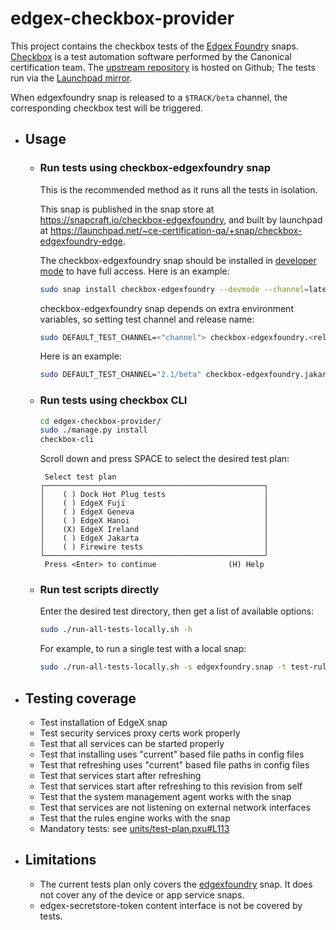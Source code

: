 # edgex-checkbox-provider


This project contains the checkbox tests of the [Edgex Foundry](https://docs.edgexfoundry.org/) snaps.
[Checkbox](https://checkbox.readthedocs.io/en/latest/) is a test automation software performed by the Canonical certification team. 
The [upstream repository](https://github.com/canonical/edgex-checkbox-provider) is hosted on Github; 
The tests run via the [Launchpad mirror](https://code.launchpad.net/checkbox-provider-edgex).

When edgexfoundry snap is released to a `$TRACK/beta` channel, the corresponding checkbox test will be triggered. 

- ## Usage
  - ### Run tests using checkbox-edgexfoundry snap
      This is the recommended method as it runs all the tests in isolation.

      This snap is published in the snap store at https://snapcraft.io/checkbox-edgexfoundry, 
  and built by launchpad at https://launchpad.net/~ce-certification-qa/+snap/checkbox-edgexfoundry-edge.

      The checkbox-edgexfoundry snap should be installed in [developer mode](https://snapcraft.io/docs/install-modes#heading--developer) to have full access. 
      Here is an example:
      ```bash
      sudo snap install checkbox-edgexfoundry --devmode --channel=latest/edge
      ```
      checkbox-edgexfoundry snap depends on extra environment variables, so setting test channel and release name:
      ```bash
      sudo DEFAULT_TEST_CHANNEL=<"channel"> checkbox-edgexfoundry.<release name>
      ```
      Here is an example:
      ```bash
      sudo DEFAULT_TEST_CHANNEL="2.1/beta" checkbox-edgexfoundry.jakarta

      ```
  - ### Run tests using checkbox CLI
    ```bash
    cd edgex-checkbox-provider/
    sudo ./manage.py install
    checkbox-cli
    ```
    Scroll down and press SPACE to select the desired test plan:
    ```
     Select test plan
    ┌─────────────────────────────────────────────────┐
    │    ( ) Dock Hot Plug tests                      │
    │    ( ) EdgeX Fuji                               │
    │    ( ) EdgeX Geneva                             │
    │    ( ) EdgeX Hanoi                              │
    │    (X) EdgeX Ireland                            │
    │    ( ) EdgeX Jakarta                            │
    │    ( ) Firewire tests                           │
    └─────────────────────────────────────────────────┘
     Press <Enter> to continue                (H) Help
    ```

  - ### Run test scripts directly

    Enter the desired test directory, then get a list of available options:

    ```bash
    sudo ./run-all-tests-locally.sh -h
    ```
    For example, to run a single test with a local snap:

    ```bash
    sudo ./run-all-tests-locally.sh -s edgexfoundry.snap -t test-rules-engine.sh
    ```

- ## Testing coverage
  - Test installation of EdgeX snap
  - Test security services proxy certs work properly
  - Test that all services can be started properly
  - Test that installing uses "current" based file paths in config files
  - Test that refreshing uses "current" based file paths in config files
  - Test that services start after refreshing 
  - Test that services start after refreshing to this revision from self
  - Test that the system management agent works with the snap
  - Test that services are not listening on external network interfaces
  - Test that the rules engine works with the snap
  - Mandatory tests: see [units/test-plan.pxu#L113](./units/test-plan.pxu#L113)

- ## Limitations
  - The current tests plan only covers the [edgexfoundry](https://snapcraft.io/edgexfoundry) snap. It does not cover any of the device or app service snaps.
  - edgex-secretstore-token content interface is not be covered by tests.

